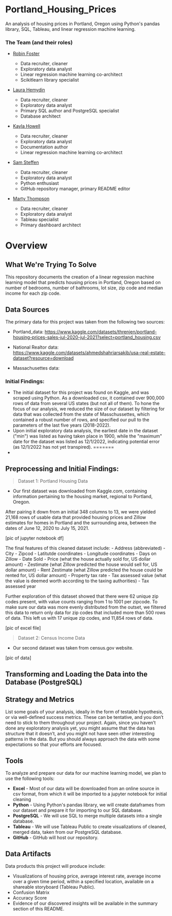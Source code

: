 # Portland_Housing_Prices
An analysis of housing prices in Portland, Oregon using Python's pandas library, SQL, Tableau, and linear regression machine learning.

### The Team (and their roles)
- [Robin Foster](https://github.com/rloufoster)
    * Data recruiter, cleaner
    * Exploratory data analyst
    * Linear regression machine learning co-architect
    * Scikitlearn library specialist

- [Laura Hemydin](https://github.com/L-Hmd)
    * Data recruiter, cleaner
    * Exploratory data analyst
    * Primary SQL author and PostgreSQL specialist
    * Database architect

- [Kayla Howell](https://github.com/kbowling74)
    * Data recruiter, cleaner
    * Exploratory data analyst
    * Documentation author
    * Linear regression machine learning co-architect

- [Sam Steffen](https://github.com/SamSteffen)
    * Data recruiter, cleaner
    * Exploratory data analyst
    * Python enthusiast
    * GitHub repository manager, primary README editor

- [Marty Thompson](https://github.com/martyet1)
    * Data recruiter, cleaner
    * Exploratory data analyst
    * Tableau specialist
    * Primary dashboard architect

# Overview
## What We're Trying To Solve
This repository documents the creation of a linear regression machine learning model that predicts housing prices in Portland, Oregon based on number of bedrooms, number of bathrooms, lot size, zip code and median income for each zip code.

## Data Sources
The primary data for this project was taken from the following two sources:
- Portland_data: https://www.kaggle.com/datasets/threnjen/portland-housing-prices-sales-jul-2020-jul-2021?select=portland_housing.csv

- National Realtor data: https://www.kaggle.com/datasets/ahmedshahriarsakib/usa-real-estate-dataset?resource=download
- Massachusettes data:
     
### Initial Findings:
- The initial dataset for this project was found on Kaggle, and was scraped using Python. As a downloaded csv, it contained over 900,000 rows of data from several US states (but not all of them). To hone the focus of our analysis, we reduced the size of our dataset by filtering for data that was collected from the state of Masschussettes, which contained a robust number of rows, and specified our pull to the parameters of the last five years (2018-2022).
- Upon initial exploratory data analysis, the earliest date in the dataset ("min") was listed as having taken place in 1900, while the "maximum" date for the dataset was listed as 12/1/2022, indicating potential error (as 12/1/2022 has not yet transpired).
=======
- 

## Preprocessing and Initial Findings:
>Dataset 1: Portland Housing Data
- Our first dataset was downloaded from Kaggle.com, containing information pertaining to the housing market, regional to Portland, Oregon. 

After pairing it down from an initial 348 columns to 13, we were yielded 21,168 rows of usable data that provided housing prices and Zillow estimates for homes in Portland and the surrounding area, between the dates of June 12, 2020 to July 15, 2021.

[pic of jupyter notebook df]

The final features of this cleaned dataset include:
    - Address (abbreviated)
    - City
    - Zipcod
    - Latitutde coordinates
    - Longitude coordinates
    - Days on Zillow
    - Date Sold
    - Price (what the house actually sold for, US dollar amount)
    - Zestimate (what Zillow predicted the house would sell for, US dollar amount)
    - Rent Zestimate (what Zillow predicted the house could be rented for, US dollar amount)
    - Property tax rate
    - Tax assessed value (what the value is deemed worth according to the taxing authorities)
    - Tax assessed year

Further exploration of this dataset showed that there were 62 unique zip codes present, with value counts ranging from 1 to 1001 per zipcode. To make sure our data was more evenly distributed from the outset, we filtered this data to return only data for zip codes that included more than 500 rows of data. This left us with 17 unique zip codes, and 11,854 rows of data.

[pic of excel file]

>Dataset 2: Census Income Data
- Our second dataset was taken from census.gov website.


[pic of data]

## Transforming and Loading the Data into the Database (PostgreSQL)




## Strategy and Metrics
List some goals of your analysis, ideally in the form of testable hypothesis, or via well-defined success metrics. These can be tentative, and you don’t need to stick to them throughout your project. Again, since you haven’t done any exploratory analysis yet, you might assume that the data has structure that it doesn’t, and you might not have seen other interesting patterns in the data. But you should always approach the data with some expectations so that your efforts are focused.

## Tools
To analyze and prepare our data for our machine learning model, we plan to use the following tools:
- **Excel** - Most of our data will be downloaded from an online source in csv format, from which it will be imported to a jupyter notebook for initial cleaning
- **Python** - Using Python's pandas library, we will create dataframes from our dataset and prepare it for importing to our SQL database.
- **PostgreSQL** - We will use SQL to merge multiple datasets into a single database.
- **Tableau** - We will use Tableau Public to create visualizations of cleaned, merged data, taken from our PostgreSQL database. 
- **GitHub** - GitHub will host our repository.

## Data Artifacts
Data products this project will produce include:
- Visualizations of housing price, average interest rate, average income over a given time period, within a specified location, available on a shareable storyboard (Tableau Public).
- Confusion Matrix
- Accuracy Score
- Evidence of our discovered insights will be available in the summary section of this README.
